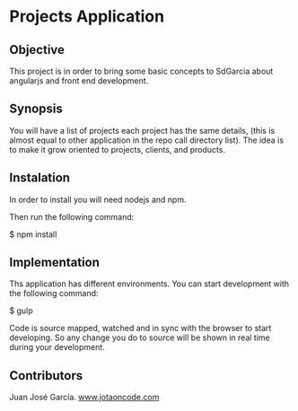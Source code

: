 # Projects Application

## Objective

This project is in order to bring some basic concepts to SdGarcia about angularjs and front end development.

## Synopsis

You will have a list of projects each project has the same details, (this is almost equal to other application in the repo call directory list). The idea is to make it grow oriented to projects, clients, and products.

## Instalation

In order to install you will need nodejs and npm.

Then run the following command:

$ npm install

## Implementation

Ths application has different environments. You can start development with the following command:

$ gulp

Code is source mapped, watched and in sync with the browser to start developing. So any change you do to source will be shown in real time during your development.

## Contributors

Juan José García.
www.jotaoncode.com
